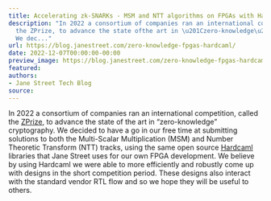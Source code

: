 ```yaml
---
title: Accelerating zk-SNARKs - MSM and NTT algorithms on FPGAs with Hardcaml
description: "In 2022 a consortium of companies ran an international competition,called
  the ZPrize, to advance the state ofthe art in \u201Czero-knowledge\u201D cryptography.
  We dec..."
url: https://blog.janestreet.com/zero-knowledge-fpgas-hardcaml/
date: 2022-12-07T00:00:00-00:00
preview_image: https://blog.janestreet.com/zero-knowledge-fpgas-hardcaml/hardcaml-zprize.jpg
featured:
authors:
- Jane Street Tech Blog
source:
---
```


<p>In 2022 a consortium of companies ran an international competition,
called the <a href="https://www.zprize.io/">ZPrize</a>, to advance the state of
the art in &ldquo;zero-knowledge&rdquo; cryptography. We decided to have a go in
our free time at submitting solutions to both the Multi-Scalar
Multiplication (MSM) and Number Theoretic Transform (NTT) tracks,
using the same open source <a href="https://hardcaml.com/">Hardcaml</a> libraries
that Jane Street uses for our own FPGA development. We believe by
using Hardcaml we were able to more efficiently and robustly come up
with designs in the short competition period. These designs also
interact with the standard vendor RTL flow and so we hope they will be
useful to others.</p>



